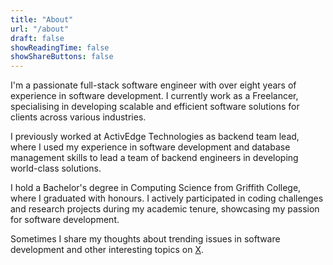 ```yaml
---
title: "About"
url: "/about"
draft: false
showReadingTime: false
showShareButtons: false
---
```


I'm a passionate full-stack software engineer with over eight years of experience in software development. I currently work as a Freelancer, specialising in developing scalable and efficient software solutions for clients across various industries.

I previously worked at ActivEdge Technologies as backend team lead, where I used my experience in software development and database management skills to lead a team of backend engineers in developing world-class solutions.

I hold a Bachelor's degree in Computing Science from Griffith College, where I graduated with honours. I actively participated in coding challenges and research projects during my academic tenure, showcasing my passion for software development.

Sometimes I share my thoughts about trending issues in software development and other interesting topics on [X](https://x.com/JeliliO_).
